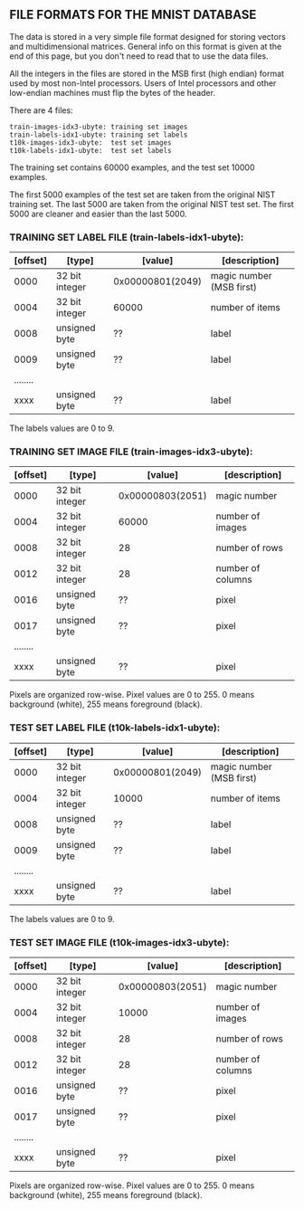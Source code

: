 ##  FILE FORMATS FOR THE MNIST DATABASE

The data is stored in a very simple file format designed for storing vectors and multidimensional matrices. General info on this format is given at the end of this page, but you don't need to read that to use the data files.  

All the integers in the files are stored in the MSB first (high endian) format used by most non-Intel processors. Users of Intel processors and other low-endian machines must flip the bytes of the header.  

There are 4 files:

```
train-images-idx3-ubyte: training set images
train-labels-idx1-ubyte: training set labels 
t10k-images-idx3-ubyte:  test set images
t10k-labels-idx1-ubyte:  test set labels
```

The training set contains 60000 examples, and the test set 10000 examples.  

The first 5000 examples of the test set are taken from the original NIST training set. The last 5000 are taken from the original NIST test set. The first 5000 are cleaner and easier than the last 5000. 

### TRAINING SET LABEL FILE (train-labels-idx1-ubyte):

| [offset] | [type]         | [value]          | [description]            |
| -------- | -------------- | ---------------- | ------------------------ |
| 0000     | 32 bit integer | 0x00000801(2049) | magic number (MSB first) |
| 0004     | 32 bit integer | 60000            | number of items          |
| 0008     | unsigned byte  | ??               | label                    |
| 0009     | unsigned byte  | ??               | label                    |
| ........ |                |                  |                          |
| xxxx     | unsigned byte  | ??               | label                    |

The labels values are 0 to 9.

### TRAINING SET IMAGE FILE (train-images-idx3-ubyte):

| [offset] | [type]         | [value]          | [description]     |
| -------- | -------------- | ---------------- | ----------------- |
| 0000     | 32 bit integer | 0x00000803(2051) | magic number      |
| 0004     | 32 bit integer | 60000            | number of images  |
| 0008     | 32 bit integer | 28               | number of rows    |
| 0012     | 32 bit integer | 28               | number of columns |
| 0016     | unsigned byte  | ??               | pixel             |
| 0017     | unsigned byte  | ??               | pixel             |
| ........ |                |                  |                   |
| xxxx     | unsigned byte  | ??               | pixel             |

Pixels are organized row-wise. Pixel values are 0 to 255. 0 means background (white), 255 means foreground (black). 

###  TEST SET LABEL FILE (t10k-labels-idx1-ubyte):

| [offset] | [type]         | [value]          | [description]            |
| -------- | -------------- | ---------------- | ------------------------ |
| 0000     | 32 bit integer | 0x00000801(2049) | magic number (MSB first) |
| 0004     | 32 bit integer | 10000            | number of items          |
| 0008     | unsigned byte  | ??               | label                    |
| 0009     | unsigned byte  | ??               | label                    |
| ........ |                |                  |                          |
| xxxx     | unsigned byte  | ??               | label                    |

The labels values are 0 to 9. 

###  TEST SET IMAGE FILE (t10k-images-idx3-ubyte):

| [offset] | [type]         | [value]          | [description]     |
| -------- | -------------- | ---------------- | ----------------- |
| 0000     | 32 bit integer | 0x00000803(2051) | magic number      |
| 0004     | 32 bit integer | 10000            | number of images  |
| 0008     | 32 bit integer | 28               | number of rows    |
| 0012     | 32 bit integer | 28               | number of columns |
| 0016     | unsigned byte  | ??               | pixel             |
| 0017     | unsigned byte  | ??               | pixel             |
| ........ |                |                  |                   |
| xxxx     | unsigned byte  | ??               | pixel             |

Pixels are organized row-wise. Pixel values are 0 to 255. 0 means background (white), 255 means foreground (black). 